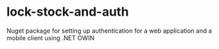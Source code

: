 # lock-stock-and-auth
Nuget package for setting up authentication for a web application and a mobile client using .NET OWIN
